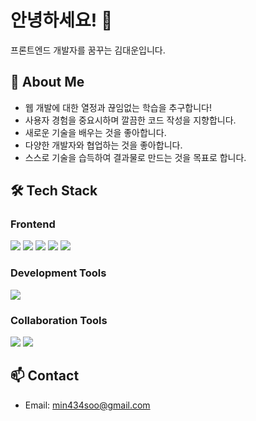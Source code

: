 # 안녕하세요! 👋 
프론트엔드 개발자를 꿈꾸는 김대운입니다.

## 🎯 About Me
- 웹 개발에 대한 열정과 끊임없는 학습을 추구합니다!
- 사용자 경험을 중요시하며 깔끔한 코드 작성을 지향합니다.
- 새로운 기술을 배우는 것을 좋아합니다.
- 다양한 개발자와 협업하는 것을 좋아합니다.
- 스스로 기술을 습득하여 결과물로 만드는 것을 목표로 합니다.

## 🛠 Tech Stack
### Frontend
<div align="left">
  <img src="https://img.shields.io/badge/HTML5-E34F26?style=flat-square&logo=HTML5&logoColor=white"/>
  <img src="https://img.shields.io/badge/CSS3-1572B6?style=flat-square&logo=CSS3&logoColor=white"/>
  <img src="https://img.shields.io/badge/JavaScript-F7DF1E?style=flat-square&logo=JavaScript&logoColor=black"/>
  <img src="https://img.shields.io/badge/React-61DAFB?style=flat-square&logo=React&logoColor=black"/>
  <img src="https://img.shields.io/badge/TypeScript-3178C6?style=flat-square&logo=TypeScript&logoColor=white"/>
</div>

### Development Tools
<div align="left">
  <img src="https://img.shields.io/badge/VSCode-007ACC?style=flat-square&logo=Visual%20Studio%20Code&logoColor=white"/>
</div>

### Collaboration Tools
<div align="left">
  <img src="https://img.shields.io/badge/GitHub-181717?style=flat-square&logo=GitHub&logoColor=white"/>
  <img src="https://img.shields.io/badge/Notion-000000?style=flat-square&logo=Notion&logoColor=white"/>
</div>

## 📫 Contact
- Email: min434soo@gmail.com
